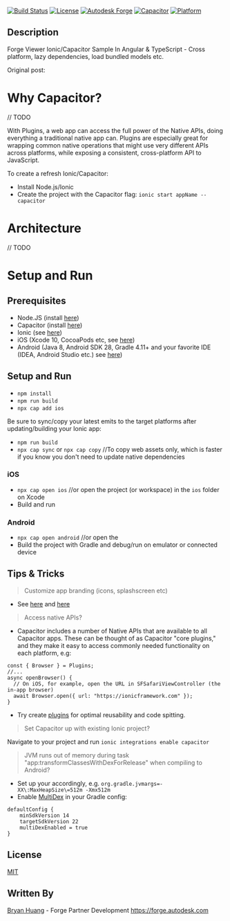 [![Build Status](https://travis-ci.org/dukedhx/viewer-ioniccapacitor-angular.svg?branch=master)](https://travis-ci.org/dukedhx/viewer-ioniccapacitor-angular)
[![License](http://img.shields.io/:license-mit-blue.svg)](http://opensource.org/licenses/MIT)
[![Autodesk Forge](https://img.shields.io/badge/Autodesk-Forge-orange.svg)](https://forge.autodesk.com/)
[![Capacitor](https://img.shields.io/badge/Ionic-Capacitor-blue.svg)](https://capacitor.ionicframework.com/docs/apis)
[![Platform](https://img.shields.io/badge/Platform-iOS|Android|Web-green.svg)](https://forge.autodesk.com/)

## Description

Forge Viewer Ionic/Capacitor Sample In Angular & TypeScript - Cross platform, lazy dependencies, load bundled models etc.

Original post:

# Why Capacitor?

// TODO

With Plugins, a web app can access the full power of the Native APIs, doing everything a traditional native app can. Plugins are especially great for wrapping common native operations that might use very different APIs across platforms, while exposing a consistent, cross-platform API to JavaScript.

To create a refresh Ionic/Capacitor:
- Install Node.js/Ionic
- Create the project with the Capacitor flag: `ionic start appName --capacitor`

# Architecture

// TODO

# Setup and Run

## Prerequisites
- Node.JS (install [here](https://nodejs.org/en/download/))
- Capacitor (install [here](https://capacitor.ionicframework.com/docs/getting-started))
- Ionic (see [here](https://capacitor.ionicframework.com/docs/getting-started/with-ionic))
- iOS (Xcode 10, CocoaPods etc, see [here](https://capacitor.ionicframework.com/docs/getting-started/dependencies#ios-development))
- Android (Java 8, Android SDK 28, Gradle 4.11+ and your favorite IDE (IDEA, Android Studio etc.) see [here](https://capacitor.ionicframework.com/docs/getting-started/dependencies#android-development))

## Setup and Run

- `npm install`
- `npm run build`
- `npx cap add ios`

Be sure to sync/copy your latest emits to the target platforms after updating/building your Ionic app:
- `npm run build`
- `npx cap sync` or `npx cap copy` //To copy web assets only, which is faster if you know you don't need to update native dependencies

### iOS
- `npx cap open ios` //or open the project (or workspace) in the `ios` folder on Xcode
- Build and run

### Android

- `npx cap open android` //or open the
- Build the project with Gradle and debug/run on emulator or connected device


## Tips & Tricks

> Customize app branding (icons, splashscreen etc)

- See [here](https://enappd.com/blog/icon-splash-in-ionic-react-capacitor-apps/114/) and [here](https://github.com/ionic-team/capacitor/issues/854)

> Access native APIs?

- Capacitor includes a number of Native APIs that are available to all Capacitor apps. These can be thought of as Capacitor "core plugins," and they make it easy to access commonly needed functionality on each platform, e.g:

```
const { Browser } = Plugins;
//...
async openBrowser() {
  // On iOS, for example, open the URL in SFSafariViewController (the in-app browser)
  await Browser.open({ url: "https://ionicframework.com" });
}
```

- Try create [plugins](https://capacitor.ionicframework.com/docs/plugins) for optimal reusability and code spitting.

> Set Capacitor up with existing Ionic project?

Navigate to your project and run `ionic integrations enable capacitor`

> JVM runs out of memory during task "app:transformClassesWithDexForRelease" when compiling to Android?

- Set up your accordingly, e.g. `org.gradle.jvmargs=-XX\:MaxHeapSize\=512m -Xmx512m`
- Enable [MultiDex](https://stackoverflow.com/questions/33588459/what-is-android-multidex) in your Gradle config:
```
defaultConfig {
    minSdkVersion 14
    targetSdkVersion 22
    multiDexEnabled = true
}
```

## License

[MIT](http://opensource.org/licenses/MIT)

## Written By

[Bryan Huang](https://www.linkedin.com/in/bryan-huang-1447b862) - Forge Partner Development https://forge.autodesk.com
